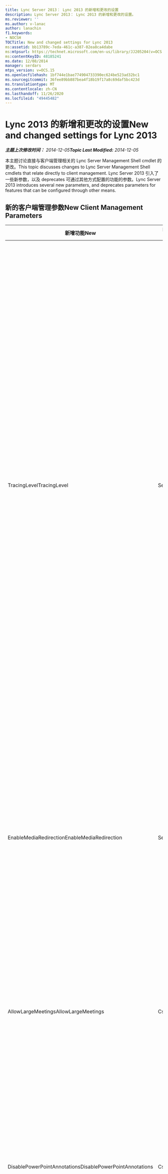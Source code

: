 ```yaml
---
title: Lync Server 2013： Lync 2013 的新增和更改的设置
description: Lync Server 2013： Lync 2013 的新增和更改的设置。
ms.reviewer: ''
ms.author: v-lanac
author: lanachin
f1.keywords:
- NOCSH
TOCTitle: New and changed settings for Lync 2013
ms:assetid: bb13789c-7eda-461c-a387-02ea8ca4dabe
ms:mtpsurl: https://technet.microsoft.com/en-us/library/JJ205204(v=OCS.15)
ms:contentKeyID: 48185241
ms.date: 12/08/2014
manager: serdars
mtps_version: v=OCS.15
ms.openlocfilehash: 1bf744e1bae774904733390ec624be523ad32bc1
ms.sourcegitcommit: 36fee89bb887bea4f18b19f17a8c69daf5bc423d
ms.translationtype: MT
ms.contentlocale: zh-CN
ms.lasthandoff: 11/26/2020
ms.locfileid: "49445482"
---
```

# <a name="new-and-changed-settings-for-lync-2013"></a><span data-ttu-id="ef0c5-103">Lync 2013 的新增和更改的设置</span><span class="sxs-lookup"><span data-stu-id="ef0c5-103">New and changed settings for Lync 2013</span></span>

<div data-xmlns="http://www.w3.org/1999/xhtml">

<div class="topic" data-xmlns="http://www.w3.org/1999/xhtml" data-msxsl="urn:schemas-microsoft-com:xslt" data-cs="https://msdn.microsoft.com/">

<div data-asp="https://msdn2.microsoft.com/asp">



</div>

<div id="mainSection">

<div id="mainBody"><span data-ttu-id="ef0c5-104">

<span> </span></span><span class="sxs-lookup"><span data-stu-id="ef0c5-104">

<span> </span></span></span>

<span data-ttu-id="ef0c5-105">_**主题上次修改时间：** 2014-12-05_</span><span class="sxs-lookup"><span data-stu-id="ef0c5-105">_**Topic Last Modified:** 2014-12-05_</span></span>

<span data-ttu-id="ef0c5-106">本主题讨论直接与客户端管理相关的 Lync Server Management Shell cmdlet 的更改。</span><span class="sxs-lookup"><span data-stu-id="ef0c5-106">This topic discusses changes to Lync Server Management Shell cmdlets that relate directly to client management.</span></span> <span data-ttu-id="ef0c5-107">Lync Server 2013 引入了一些新参数，以及 deprecates 可通过其他方式配置的功能的参数。</span><span class="sxs-lookup"><span data-stu-id="ef0c5-107">Lync Server 2013 introduces several new parameters, and deprecates parameters for features that can be configured through other means.</span></span>

<div>

## <a name="new-client-management-parameters"></a><span data-ttu-id="ef0c5-108">新的客户端管理参数</span><span class="sxs-lookup"><span data-stu-id="ef0c5-108">New Client Management Parameters</span></span>


<table>
<colgroup>
<col style="width: 33%" />
<col style="width: 33%" />
<col style="width: 33%" />
</colgroup>
<thead>
<tr class="header">
<th><span data-ttu-id="ef0c5-109">新增功能</span><span class="sxs-lookup"><span data-stu-id="ef0c5-109">New</span></span></th>
<th><span data-ttu-id="ef0c5-110">Lync Server Management Shell Cmdlet</span><span class="sxs-lookup"><span data-stu-id="ef0c5-110">Lync Server Management Shell Cmdlet</span></span></th>
<th><span data-ttu-id="ef0c5-111">说明</span><span class="sxs-lookup"><span data-stu-id="ef0c5-111">Description</span></span></th>
</tr>
</thead>
<tbody>
<tr class="odd">
<td><p><span data-ttu-id="ef0c5-112">TracingLevel</span><span class="sxs-lookup"><span data-stu-id="ef0c5-112">TracingLevel</span></span></p></td>
<td><p><span data-ttu-id="ef0c5-113">Set-csclientpolicy</span><span class="sxs-lookup"><span data-stu-id="ef0c5-113">CsClientPolicy</span></span></p></td>
<td><p><span data-ttu-id="ef0c5-114">当设置为 True 时，将在 Lync 中启用软件跟踪;当设置为 False 时，软件跟踪将被禁用。</span><span class="sxs-lookup"><span data-stu-id="ef0c5-114">When set to True, software tracing will be enabled in Lync; when set to False, software tracing will be disabled.</span></span> <span data-ttu-id="ef0c5-115">软件跟踪包括对程序执行的所有操作的详细记录 (包括跟踪 API 调用) 。</span><span class="sxs-lookup"><span data-stu-id="ef0c5-115">Software tracing involves keeping a detailed record of everything that a program does (including tracking API calls).</span></span> <span data-ttu-id="ef0c5-116">跟踪主要适用于开发人员和应用程序支持人员。此设置等效于 "通信服务器 2007 R2 组策略" 设置 " &quot; 启用对 Communicator 的跟踪"。 &quot; 这些设置如下所示：</span><span class="sxs-lookup"><span data-stu-id="ef0c5-116">Tracing is mostly useful to developers and to application support personnel.This setting is equivalent to the Communications Server 2007 R2 Group Policy setting &quot;Turn on tracing for Communicator.&quot; The settings are as follows:</span></span></p>
<ul>
<li><p><span data-ttu-id="ef0c5-117">关闭 = 禁用跟踪，用户无法更改此设置。</span><span class="sxs-lookup"><span data-stu-id="ef0c5-117">Off = Tracing is disabled and the user cannot change this setting.</span></span></p></li>
<li><p><span data-ttu-id="ef0c5-118">浅色 = 执行最短跟踪，用户无法更改此设置。</span><span class="sxs-lookup"><span data-stu-id="ef0c5-118">Light = Minimal tracing is performed, and the user cannot change this setting.</span></span></p></li>
<li><p><span data-ttu-id="ef0c5-119">On = 执行详细跟踪，用户无法更改此设置。</span><span class="sxs-lookup"><span data-stu-id="ef0c5-119">On = Verbose tracing is performed, and the user cannot change this setting.</span></span></p></li>
</ul>
<p><span data-ttu-id="ef0c5-120">默认情况下，TracingLevel 设置为 null 值。</span><span class="sxs-lookup"><span data-stu-id="ef0c5-120">By default TracingLevel is set to a null value.</span></span> <span data-ttu-id="ef0c5-121">这意味着将执行最少的跟踪，但用户可以启用或禁用此最小跟踪。</span><span class="sxs-lookup"><span data-stu-id="ef0c5-121">That means that minimal tracing is performed, but the user can enable or disable this minimal tracing.</span></span></p></td>
</tr>
<tr class="even">
<td><p><span data-ttu-id="ef0c5-122">EnableMediaRedirection</span><span class="sxs-lookup"><span data-stu-id="ef0c5-122">EnableMediaRedirection</span></span></p></td>
<td><p><span data-ttu-id="ef0c5-123">Set-csclientpolicy</span><span class="sxs-lookup"><span data-stu-id="ef0c5-123">CsClientPolicy</span></span></p></td>
<td><p><span data-ttu-id="ef0c5-124">如果设置为 True ($True) 允许将音频和视频流与其他网络流量分开，则这允许客户端设备在本地进行音频和视频编码和解码。</span><span class="sxs-lookup"><span data-stu-id="ef0c5-124">When set to True ($True) allows audio and video streams to be separated from other network traffic, In turn, this allows client devices to do encoding and decoding of audio and video locally.</span></span> <span data-ttu-id="ef0c5-125">媒体重定向通常会导致带宽使用较低、服务器可伸缩性更高，以及与类似技术（如设备远程处理或编解码器压缩）相比的更为最佳的用户体验。</span><span class="sxs-lookup"><span data-stu-id="ef0c5-125">Media redirection typically results in lower bandwidth usage, higher server scalability, and a more-optimal user experience compared to similar techniques such as device remoting or codec compression.</span></span></p></td>
</tr>
<tr class="odd">
<td><p><span data-ttu-id="ef0c5-126">AllowLargeMeetings</span><span class="sxs-lookup"><span data-stu-id="ef0c5-126">AllowLargeMeetings</span></span></p></td>
<td><p><span data-ttu-id="ef0c5-127">CsConferencing</span><span class="sxs-lookup"><span data-stu-id="ef0c5-127">CsConferencing</span></span></p></td>
<td><p><span data-ttu-id="ef0c5-128">当设置为 True 时，所有 Lync 会议均被视为 &quot; 大型会议。 &quot; 使用较大的会议时，将对发送给参与者的通知的数量以及默认情况下传输的会议名单的大小进行限制。</span><span class="sxs-lookup"><span data-stu-id="ef0c5-128">When set to True, all Lync Meetings are treated as &quot;large meetings.&quot; With a large meeting, restrictions are placed on the number of notifications that are sent to participants, in addition to the size of the meeting roster that is transmitted by default.</span></span></p></td>
</tr>
<tr class="even">
<td><p><span data-ttu-id="ef0c5-129">DisablePowerPointAnnotations</span><span class="sxs-lookup"><span data-stu-id="ef0c5-129">DisablePowerPointAnnotations</span></span></p></td>
<td><p><span data-ttu-id="ef0c5-130">CsConferencing</span><span class="sxs-lookup"><span data-stu-id="ef0c5-130">CsConferencing</span></span></p></td>
<td><p><span data-ttu-id="ef0c5-131">如果设置为 True ($True) 用户将无法向会议中使用的 PowerPoint 幻灯片添加批注。</span><span class="sxs-lookup"><span data-stu-id="ef0c5-131">When set to True ($True) users won’t be able to add annotations to PowerPoint slides used in a conference.</span></span> <span data-ttu-id="ef0c5-132">但是 (根据 AllowAnnotations 属性的值) ，用户仍可访问其他 whiteboarding 功能。</span><span class="sxs-lookup"><span data-stu-id="ef0c5-132">However (depending on the value of the AllowAnnotations property), users will still have access to other whiteboarding features.</span></span> <span data-ttu-id="ef0c5-133">默认值为 False，表示允许使用 PowerPoint 注释。</span><span class="sxs-lookup"><span data-stu-id="ef0c5-133">The default value is False, meaning that PowerPoint annotations are allowed.</span></span></p></td>
</tr>
<tr class="odd">
<td><p><span data-ttu-id="ef0c5-134">AllowSharedNotes</span><span class="sxs-lookup"><span data-stu-id="ef0c5-134">AllowSharedNotes</span></span></p></td>
<td><p><span data-ttu-id="ef0c5-135">CsConferencing</span><span class="sxs-lookup"><span data-stu-id="ef0c5-135">CsConferencing</span></span></p></td>
<td><p><span data-ttu-id="ef0c5-136">如果设置为 True (默认值) 则链接到会议的任何打开的 OneNote 笔记本将自动更新，其中包含会议参与者和会议期间共享的内容的详细信息（如会议参与者）。</span><span class="sxs-lookup"><span data-stu-id="ef0c5-136">When set to True (the default value) any open OneNote notebooks linked to the conference will automatically be updated with information such as conference participants and details about content shared during the conference.</span></span></p></td>
</tr>
<tr class="even">
<td><p><span data-ttu-id="ef0c5-137">EnableInviteCustomization</span><span class="sxs-lookup"><span data-stu-id="ef0c5-137">EnableInviteCustomization</span></span></p></td>
<td><p><span data-ttu-id="ef0c5-138">CsMeetingConfiguration</span><span class="sxs-lookup"><span data-stu-id="ef0c5-138">CsMeetingConfiguration</span></span></p></td>
<td><p><span data-ttu-id="ef0c5-139">与其他新的 CsMeetingConfiguration 参数一起使用，自定义 Lync 2013 的联机会议加载项生成的会议邀请。</span><span class="sxs-lookup"><span data-stu-id="ef0c5-139">Used along with the other new CsMeetingConfiguration parameters to customize the meeting invitations generated by the Online Meeting Add-in for Lync 2013.</span></span></p></td>
</tr>
<tr class="odd">
<td><p><span data-ttu-id="ef0c5-140">LogoURL</span><span class="sxs-lookup"><span data-stu-id="ef0c5-140">LogoURL</span></span></p></td>
<td><p><span data-ttu-id="ef0c5-141">CsMeetingConfiguration</span><span class="sxs-lookup"><span data-stu-id="ef0c5-141">CsMeetingConfiguration</span></span></p></td>
<td><p><span data-ttu-id="ef0c5-142">将组织的徽标添加到由 Lync 2013 的联机会议加载项生成的所有邀请。</span><span class="sxs-lookup"><span data-stu-id="ef0c5-142">Adds your organization’s logo to all invitations generated by the Online Meeting Add-in for Lync 2013.</span></span> <span data-ttu-id="ef0c5-143">指定 GIF 或 JPG 图像的 URL。</span><span class="sxs-lookup"><span data-stu-id="ef0c5-143">You specify the URL of a GIF or JPG image.</span></span></p></td>
</tr>
<tr class="even">
<td><p><span data-ttu-id="ef0c5-144">HelpURL</span><span class="sxs-lookup"><span data-stu-id="ef0c5-144">HelpURL</span></span></p></td>
<td><p><span data-ttu-id="ef0c5-145">CsMeetingConfiguration</span><span class="sxs-lookup"><span data-stu-id="ef0c5-145">CsMeetingConfiguration</span></span></p></td>
<td><p><span data-ttu-id="ef0c5-146">将组织的帮助或支持 URL 添加到由 Lync 2013 的联机会议加载项生成的所有邀请。</span><span class="sxs-lookup"><span data-stu-id="ef0c5-146">Adds your organization’s help or support URL to all invitations generated by the Online Meeting Add-in for Lync 2013.</span></span></p></td>
</tr>
<tr class="odd">
<td><p><span data-ttu-id="ef0c5-147">LegalURL</span><span class="sxs-lookup"><span data-stu-id="ef0c5-147">LegalURL</span></span></p></td>
<td><p><span data-ttu-id="ef0c5-148">CsMeetingConfiguration</span><span class="sxs-lookup"><span data-stu-id="ef0c5-148">CsMeetingConfiguration</span></span></p></td>
<td><p><span data-ttu-id="ef0c5-149">将法律文本或免责声明文本添加到由 Lync 2013 的联机会议加载项生成的所有邀请中。</span><span class="sxs-lookup"><span data-stu-id="ef0c5-149">Adds legal text or disclaimer text to all invitations generated by the Online Meeting Add-in for Lync 2013.</span></span> <span data-ttu-id="ef0c5-150">指定文本位置的 URL。</span><span class="sxs-lookup"><span data-stu-id="ef0c5-150">You specify the URL for the location of the text.</span></span></p></td>
</tr>
<tr class="even">
<td><p><span data-ttu-id="ef0c5-151">CustomFooterText</span><span class="sxs-lookup"><span data-stu-id="ef0c5-151">CustomFooterText</span></span></p></td>
<td><p><span data-ttu-id="ef0c5-152">CsMeetingConfiguration</span><span class="sxs-lookup"><span data-stu-id="ef0c5-152">CsMeetingConfiguration</span></span></p></td>
<td><p><span data-ttu-id="ef0c5-153">将自定义页脚添加到由 Lync 2013 的联机会议加载项生成的所有邀请。</span><span class="sxs-lookup"><span data-stu-id="ef0c5-153">Adds a custom footer to all invitations generated by the Online Meeting Add-in for Lync 2013.</span></span> <span data-ttu-id="ef0c5-154">为自定义页脚文本的位置指定 URL。</span><span class="sxs-lookup"><span data-stu-id="ef0c5-154">You specify the URL for the location of the custom footer text.</span></span></p></td>
</tr>
</tbody>
</table>


<div>

## <a name="deprecated-client-management-parameters"></a><span data-ttu-id="ef0c5-155">已过时的客户端管理参数</span><span class="sxs-lookup"><span data-stu-id="ef0c5-155">Deprecated Client Management Parameters</span></span>


<table>
<colgroup>
<col style="width: 33%" />
<col style="width: 33%" />
<col style="width: 33%" />
</colgroup>
<thead>
<tr class="header">
<th><span data-ttu-id="ef0c5-156">参数</span><span class="sxs-lookup"><span data-stu-id="ef0c5-156">Parameter</span></span></th>
<th><span data-ttu-id="ef0c5-157">Lync Server Management Shell Cmdlet</span><span class="sxs-lookup"><span data-stu-id="ef0c5-157">Lync Server Management Shell Cmdlet</span></span></th>
<th><span data-ttu-id="ef0c5-158">说明</span><span class="sxs-lookup"><span data-stu-id="ef0c5-158">Description</span></span></th>
</tr>
</thead>
<tbody>
<tr class="odd">
<td><p><span data-ttu-id="ef0c5-159">CustomizedHelpUrl</span><span class="sxs-lookup"><span data-stu-id="ef0c5-159">CustomizedHelpUrl</span></span></p></td>
<td><p><span data-ttu-id="ef0c5-160">Set-csclientpolicy</span><span class="sxs-lookup"><span data-stu-id="ef0c5-160">CsClientPolicy</span></span></p></td>
<td><p><span data-ttu-id="ef0c5-161">此参数已弃用，无法用于 Lync Server 2013。</span><span class="sxs-lookup"><span data-stu-id="ef0c5-161">This parameter has been deprecated for use with Lync Server 2013.</span></span> <span data-ttu-id="ef0c5-162">当与 EnableEnterpriseCustomizedHelp 结合使用时，此参数使组织可以指定 URL，以便在用户单击 Lync 中的 "帮助" 菜单时，将显示自定义帮助。</span><span class="sxs-lookup"><span data-stu-id="ef0c5-162">When used in conjunction with EnableEnterpriseCustomizedHelp, this parameter enabled an organization to specify a URL so that when users clicked the Help menu in Lync, customized help would display.</span></span></p></td>
</tr>
<tr class="even">
<td><p><span data-ttu-id="ef0c5-163">EnableEnterpriseCustomizedHelp</span><span class="sxs-lookup"><span data-stu-id="ef0c5-163">EnableEnterpriseCustomizedHelp</span></span></p></td>
<td><p><span data-ttu-id="ef0c5-164">Set-csclientpolicy</span><span class="sxs-lookup"><span data-stu-id="ef0c5-164">CsClientPolicy</span></span></p></td>
<td><p><span data-ttu-id="ef0c5-165">此参数已弃用，无法用于 Lync Server 2013。</span><span class="sxs-lookup"><span data-stu-id="ef0c5-165">This parameter has been deprecated for use with Lync Server 2013.</span></span> <span data-ttu-id="ef0c5-166">当与 CustomizedHelpUrl 结合使用时，此参数允许组织显示自定义帮助。</span><span class="sxs-lookup"><span data-stu-id="ef0c5-166">When used in conjunction with CustomizedHelpUrl, this parameter enabled organizations to display customized help.</span></span></p></td>
</tr>
<tr class="odd">
<td><p><span data-ttu-id="ef0c5-167">EnableSQMData</span><span class="sxs-lookup"><span data-stu-id="ef0c5-167">EnableSQMData</span></span></p></td>
<td><p><span data-ttu-id="ef0c5-168">Set-csclientpolicy</span><span class="sxs-lookup"><span data-stu-id="ef0c5-168">CsClientPolicy</span></span></p></td>
<td><p><span data-ttu-id="ef0c5-169">已在 Lync Server 2013 中删除 Set-CSClientPolicy cmdlet 的 EnableSQMData 参数。</span><span class="sxs-lookup"><span data-stu-id="ef0c5-169">The EnableSQMData parameter of the Set-CSClientPolicy cmdlet has been removed in Lync Server 2013.</span></span> <span data-ttu-id="ef0c5-170">相反，你可以使用软件质量管理 (SQM) 数据的共享组策略设置来确定 "Lync 客户端常规选项" 页面中的 "客户体验改善" 选项的用户界面：</span><span class="sxs-lookup"><span data-stu-id="ef0c5-170">Instead, you can use the shared Group Policy setting for Software Quality Management (SQM) data to determine the user interface for the Customer Experience Improvement option in the Lync client General options page:</span></span></p>
<p><span data-ttu-id="ef0c5-171">HKEY_CURRENT_USER\Software\Policies\Microsoft\Office\Common\QMEnable</span><span class="sxs-lookup"><span data-stu-id="ef0c5-171">HKEY_CURRENT_USER\Software\Policies\Microsoft\Office\Common\QMEnable</span></span></p>
<p><span data-ttu-id="ef0c5-172">相对值</span><span class="sxs-lookup"><span data-stu-id="ef0c5-172">Values:</span></span></p>
<p><span data-ttu-id="ef0c5-173">1 = 显示并选中复选框 (用户可以清除复选框) </span><span class="sxs-lookup"><span data-stu-id="ef0c5-173">1 = Display and select the check box (the user can clear the check box)</span></span></p>
<p><span data-ttu-id="ef0c5-174">0 = 关闭并禁用复选框 (用户不能替代) </span><span class="sxs-lookup"><span data-stu-id="ef0c5-174">0 = Turn off and disable the check box (user can't override)</span></span></p>
<p><span data-ttu-id="ef0c5-175">Null = 该值由 Office 安装程序确定，用户将显示复选框供用户选择</span><span class="sxs-lookup"><span data-stu-id="ef0c5-175">Null = The value is determined by Office setup, and the check box is displayed for users to set as they choose</span></span></p></td>
</tr>
<tr class="even">
<td><p><span data-ttu-id="ef0c5-176">AllowExchangeContactStore</span><span class="sxs-lookup"><span data-stu-id="ef0c5-176">AllowExchangeContactStore</span></span></p></td>
<td><p><span data-ttu-id="ef0c5-177">Set-csclientpolicy</span><span class="sxs-lookup"><span data-stu-id="ef0c5-177">CsClientPolicy</span></span></p></td>
<td><p><span data-ttu-id="ef0c5-178">此参数已被删除。</span><span class="sxs-lookup"><span data-stu-id="ef0c5-178">This parameter has been removed.</span></span> <span data-ttu-id="ef0c5-179">当你部署 Lync Server 2013 并发布拓扑时，默认情况下为所有用户启用 "统一联系人存储"。</span><span class="sxs-lookup"><span data-stu-id="ef0c5-179">Instead, when you deploy Lync Server 2013 and publish the topology, unified contact store is enabled for all users by default.</span></span> <span data-ttu-id="ef0c5-180">这意味着，所有用户的联系人都将保留在 Exchange 中，并且在 Lync、Outlook 和 Outlook Web Access 中可用。</span><span class="sxs-lookup"><span data-stu-id="ef0c5-180">This means that all a user’s contacts are kept in Exchange and are available in Lync, Outlook, and Outlook Web Access.</span></span> <span data-ttu-id="ef0c5-181">你可以使用 Set-CsUserServicesPolicy cmdlet 自定义哪些用户具有可用的统一联系人存储。</span><span class="sxs-lookup"><span data-stu-id="ef0c5-181">You can use the Set-CsUserServicesPolicy cmdlet to customize which users have unified contact store available.</span></span> <span data-ttu-id="ef0c5-182">你可以按网站、租户、个人或个人组来启用用户。</span><span class="sxs-lookup"><span data-stu-id="ef0c5-182">You can enable users globally, by site, by tenant, or by individuals or groups of individuals.</span></span> <span data-ttu-id="ef0c5-183">有关详细信息，请参阅 <a href="lync-server-2013-enable-users-for-unified-contact-store.md">在 Lync Server 2013 中为统一联系人存储启用用户</a>。</span><span class="sxs-lookup"><span data-stu-id="ef0c5-183">For details, see <a href="lync-server-2013-enable-users-for-unified-contact-store.md">Enable users for unified contact store in Lync Server 2013</a>.</span></span></p></td>
</tr>
<tr class="odd">
<td><p><span data-ttu-id="ef0c5-184">MAPIPollInterval</span><span class="sxs-lookup"><span data-stu-id="ef0c5-184">MAPIPollInterval</span></span></p></td>
<td><p><span data-ttu-id="ef0c5-185">Set-csclientpolicy</span><span class="sxs-lookup"><span data-stu-id="ef0c5-185">CsClientPolicy</span></span></p></td>
<td><p><span data-ttu-id="ef0c5-186">Lync 2013 不使用此参数。</span><span class="sxs-lookup"><span data-stu-id="ef0c5-186">This parameter is not used by Lync 2013.</span></span> <span data-ttu-id="ef0c5-187">在以前的版本中，此参数指定客户端从 Exchange 公用文件夹检索 MAPI 数据的频率</span><span class="sxs-lookup"><span data-stu-id="ef0c5-187">In previous releases, this parameter specified how often the client retrieved MAPI data from Exchange public folders</span></span></p></td>
</tr>
<tr class="even">
<td><p><span data-ttu-id="ef0c5-188">DisableICE</span><span class="sxs-lookup"><span data-stu-id="ef0c5-188">DisableICE</span></span></p></td>
<td><p><span data-ttu-id="ef0c5-189">Set-csclientpolicy</span><span class="sxs-lookup"><span data-stu-id="ef0c5-189">CsClientPolicy</span></span></p></td>
<td><p><span data-ttu-id="ef0c5-190">此参数在 Lync 2013 中已弃用。</span><span class="sxs-lookup"><span data-stu-id="ef0c5-190">This parameter was deprecated in Lync 2013.</span></span></p></td>
</tr>
</tbody>
</table><span data-ttu-id="ef0c5-191">


</div>

</div>

</div>

<span> </span>

</div>

</div>

</span><span class="sxs-lookup"><span data-stu-id="ef0c5-191">


</div>

</div>

</div>

<span> </span>

</div>

</div>

</span></span></div>

